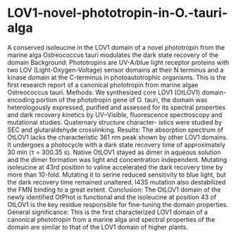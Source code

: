 # LOV1-novel-phototropin-in-O.-tauri-alga
A conserved isoleucine in the LOV1 domain of a novel phototropin from the marine alga Ostreococcus tauri modulates the dark state recovery of the domain
Background: Phototropins are UV-A/blue light receptor proteins with two LOV (Light-Oxygen-Voltage) sensor domains at their N terminus and a kinase domain at the C-terminus in photoautotrophic organisms. This is the first research report of a canonical phototropin from marine algae Ostreococcus tauri.
Methods: We synthesized core LOV1 (OtLOV1) domain-encoding portion of the phototropin gene of O. tauri, the domain was heterologously expressed, purified and assessed for its spectral properties and dark recovery kinetics by UV–Visible, fluorescence spectroscopy and mutational studies. Quaternary structure character- istics were studied by SEC and glutaraldehyde crosslinking.
Results: The absorption spectrum of OtLOV1 lacks the characteristic 361 nm peak shown by other LOV1 domains. It undergoes a photocycle with a dark state recovery time of approximately 30 min (τ = 300.35 s). Native OtLOV1 stayed as dimer in aqueous solution and the dimer formation was light and concentration independent. Mutating isoleucine at 43rd position to valine accelerated the dark recovery time by more than 10-fold. Mutating it to serine reduced sensitivity to blue light, but the dark recovery time remained unaltered. I43S mutation also destabilized the FMN binding to a great extent.
Conclusion: The OtLOV1 domain of the newly identified OtPhot is functional and the isoleucine at position 43 of OtLOV1 is the key residue responsible for fine-tuning the domain properties.
General significance: This is the first characterized LOV1 domain of a canonical phototropin from a marine alga and spectral properties of the domain are similar to that of the LOV1 domain of higher plants.
